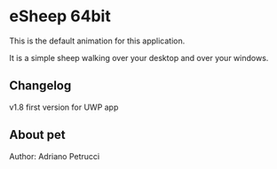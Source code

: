 [r2h]: test

# eSheep 64bit
This is the default animation for this application.

It is a simple sheep walking over your desktop and over your windows.

## Changelog
v1.8 first version for UWP app

## About pet
Author: Adriano Petrucci
